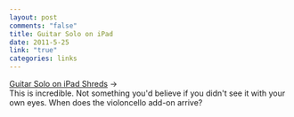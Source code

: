 ```yaml
--- 
layout: post
comments: "false"
title: Guitar Solo on iPad
date: 2011-5-25
link: "true"
categories: links
---
```

<a title="Guitar Solo on iPad Shreds" href="http://www.tuaw.com/2011/05/25/guitar-solo-on-ipad-shreds/">Guitar Solo on iPad Shreds</a> →
<br />
This is incredible. Not something you'd believe if you didn't see it with your own eyes. When does the violoncello add-on arrive?
